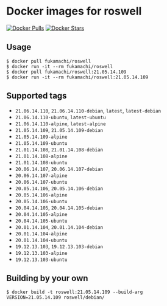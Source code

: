 # Docker images for roswell

[![Docker Pulls](https://img.shields.io/docker/pulls/fukamachi/roswell.svg)](https://hub.docker.com/r/fukamachi/roswell/)
[![Docker Stars](https://img.shields.io/docker/stars/fukamachi/roswell.svg)](https://hub.docker.com/r/fukamachi/roswell/)

## Usage

```
$ docker pull fukamachi/roswell
$ docker run -it --rm fukamachi/roswell
$ docker pull fukamachi/roswell:21.05.14.109
$ docker run -it --rm fukamachi/roswell:21.05.14.109
```

## Supported tags

- `21.06.14.110`, `21.06.14.110-debian`, `latest`, `latest-debian`
- `21.06.14.110-ubuntu`, `latest-ubuntu`
- `21.06.14.110-alpine`, `latest-alpine`
- `21.05.14.109`, `21.05.14.109-debian`
- `21.05.14.109-alpine`
- `21.05.14.109-ubuntu`
- `21.01.14.108`, `21.01.14.108-debian`
- `21.01.14.108-alpine`
- `21.01.14.108-ubuntu`
- `20.06.14.107`, `20.06.14.107-debian`
- `20.06.14.107-alpine`
- `20.06.14.107-ubuntu`
- `20.05.14.106`, `20.05.14.106-debian`
- `20.05.14.106-alpine`
- `20.05.14.106-ubuntu`
- `20.04.14.105`, `20.04.14.105-debian`
- `20.04.14.105-alpine`
- `20.04.14.105-ubuntu`
- `20.01.14.104`, `20.01.14.104-debian`
- `20.01.14.104-alpine`
- `20.01.14.104-ubuntu`
- `19.12.13.103`, `19.12.13.103-debian`
- `19.12.13.103-alpine`
- `19.12.13.103-ubuntu`

## Building by your own

```
$ docker build -t roswell:21.05.14.109 --build-arg VERSION=21.05.14.109 roswell/debian/
```
